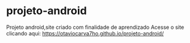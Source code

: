# projeto-android
 Projeto android,site criado com finalidade de aprendizado 
Acesse o site clicando aqui: https://otaviocarva7ho.github.io/projeto-android/
